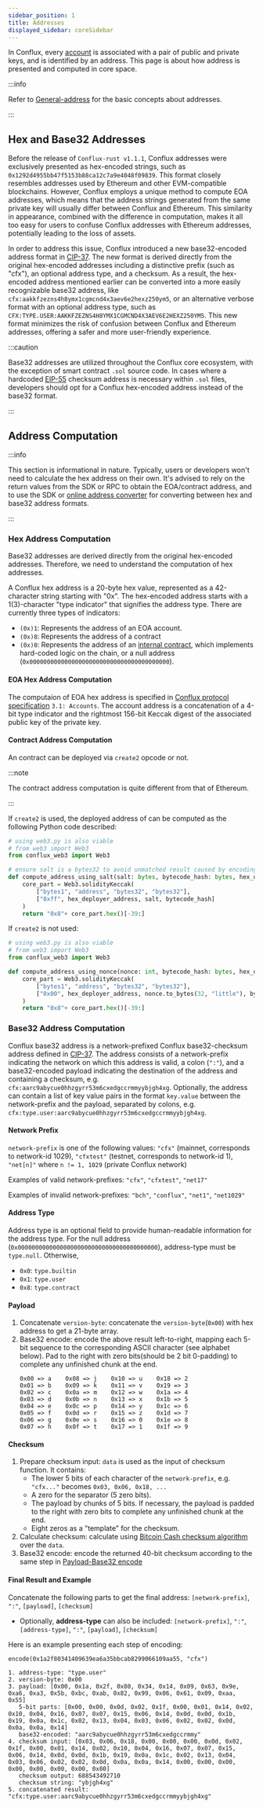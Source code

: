 ```yaml
---
sidebar_position: 1
title: Addresses
displayed_sidebar: coreSidebar
---
```


In Conflux, every [account](../../../general/conflux-basics/accounts.md) is associated with a pair of public and private keys, and is identified by an address. This page is about how address is presented and computed in core space. 

:::info

Refer to [General-address](../../../general/conflux-basics/accounts.md#address) for the basic concepts about addresses. 

:::

## Hex and Base32 Addresses

Before the release of `Conflux-rust v1.1.1`, Conflux addresses were exclusively presented as hex-encoded strings, such as `0x1292d4955bb47f5153b88ca12c7a9e4048f09839`. This format closely resembles addresses used by Ethereum and other EVM-compatible blockchains. However, Conflux employs a unique method to compute EOA addresses, which means that the address strings generated from the same private key will usually differ between Conflux and Ethereum. This similarity in appearance, combined with the difference in computation, makes it all too easy for users to confuse Conflux addresses with Ethereum addresses, potentially leading to the loss of assets.

In order to address this issue, Conflux introduced a new base32-encoded address format in [CIP-37](https://github.com/Conflux-Chain/CIPs/blob/master/CIPs/cip-37.md). The new format is derived directly from the original hex-encoded addresses including a distinctive prefix (such as "cfx"), an optional address type, and a checksum. As a result, the hex-encoded address mentioned earlier can be converted into a more easily recognizable base32 address, like `cfx:aakkfzezns4h8ymx1cgmcnd4x3aev6e2hexz250ym5`, or an alternative verbose format with an optional address type, such as `CFX:TYPE.USER:AAKKFZEZNS4H8YMX1CGMCND4X3AEV6E2HEXZ250YM5`. This new format minimizes the risk of confusion between Conflux and Ethereum addresses, offering a safer and more user-friendly experience.

:::caution

Base32 addresses are utilized throughout the Conflux core ecosystem, with the exception of smart contract `.sol` source code. In cases where a hardcoded [EIP-55](https://eips.ethereum.org/EIPS/eip-55) checksum address is necessary within `.sol` files, developers should opt for a Conflux hex-encoded address instead of the base32 format.

:::

## Address Computation

:::info

This section is informational in nature. Typically, users or developers won't need to calculate the hex address on their own. It's advised to rely on the return values from the SDK or RPC to obtain the EOA/contract address, and to use the SDK or [online address converter](https://www.confluxscan.net/address-converter) for converting between hex and base32 address formats.

:::

### Hex Address Computation

Base32 addresses are derived directly from the original hex-encoded addresses. Therefore, we need to understand the computation of hex addresses.

A Conflux hex address is a 20-byte hex value, represented as a 42-character string starting with "0x". The hex-encoded address starts with a 1(3)-character "type indicator" that signifies the address type. There are currently three types of indicators:

- `(0x)1`: Represents the address of an EOA account.
- `(0x)8`: Represents the address of a contract
- `(0x)0`: Represents the address of an [internal contract](../core-space-basics/internal-contracts/internal-contracts.mdx), which implements hard-coded logic on the chain, or a null address (`0x0000000000000000000000000000000000000000`).

#### EOA Hex Address Computation

The computaion of EOA hex address is specified in [Conflux protocol specification](https://www.confluxnetwork.org/files/Conflux_Protocol_Specification.pdf) `3.1: Accounts`. The account address is a concatenation of a 4-bit type indicator and the rightmost 156-bit Keccak digest of the associated public key of the private key.

#### Contract Address Computation

An contract can be deployed via `create2` opcode or not.

:::note

The contract address computation is quite different from that of Ethereum. 

:::

If `create2` is used, the deployed address of can be computed as the following Python code described:

```python
# using web3.py is also viable
# from web3 import Web3
from conflux_web3 import Web3

# ensure salt is a bytes32 to avoid unmatched result caused by encoding approach
def compute_address_using_salt(salt: bytes, bytecode_hash: bytes, hex_deployer_address: str):
    core_part = Web3.solidityKeccak(
        ["bytes1", "address", "bytes32", "bytes32"],
        ["0xff", hex_deployer_address, salt, bytecode_hash]
    )
    return "0x8"+ core_part.hex()[-39:]
```

If `create2` is not used:

```python
# using web3.py is also viable
# from web3 import Web3
from conflux_web3 import Web3

def compute_address_using_nonce(nonce: int, bytecode_hash: bytes, hex_deployer_address: str):
    core_part = Web3.solidityKeccak(
        ["bytes1", "address", "bytes32", "bytes32"],
        ["0x00", hex_deployer_address, nonce.to_bytes(32, "little"), bytecode_hash]
    )
    return "0x8"+ core_part.hex()[-39:]
```

### Base32 Address Computation

Conflux base32 address is a network-prefixed Conflux base32-checksum address defined in [CIP-37](https://github.com/Conflux-Chain/CIPs/blob/master/CIPs/cip-37.md). The address consists of a network-prefix indicating the network on which this address is valid, a colon (`":"`), and a base32-encoded payload indicating the destination of the address and containing a checksum, e.g. `cfx:aarc9abycue0hhzgyrr53m6cxedgccrmmyybjgh4xg`. Optionally, the address can contain a list of key value pairs in the format `key.value` between the network-prefix and the payload, separated by colons, e.g. `cfx:type.user:aarc9abycue0hhzgyrr53m6cxedgccrmmyybjgh4xg`. 

#### Network Prefix

`network-prefix` is one of the following values: `"cfx"` (mainnet, corresponds to network-id 1029), `"cfxtest"` (testnet, corresponds to network-id 1), `"net[n]"` where `n != 1, 1029` (private Conflux network)

Examples of valid network-prefixes: `"cfx"`, `"cfxtest"`, `"net17"`

Examples of invalid network-prefixes: `"bch"`, `"conflux"`, `"net1"`, `"net1029"`

#### Address Type

Address type is an optional field to provide human-readable information for the address type. For the null address (`0x0000000000000000000000000000000000000000`), address-type must be `type.null`. Otherwise,

- `0x0`: `type.builtin`
- `0x1`: `type.user`
- `0x8`: `type.contract`

#### Payload

1. Concatenate `version-byte`: concatenate the `version-byte`(`0x00`) with hex address to get a 21-byte array.
2. Base32 encode: encode the above result left-to-right, mapping each 5-bit sequence to the corresponding ASCII character (see alphabet below). Pad to the right with zero bits(should be 2 bit 0-padding) to complete any unfinished chunk at the end.
    ```
    0x00 => a    0x08 => j    0x10 => u    0x18 => 2
    0x01 => b    0x09 => k    0x11 => v    0x19 => 3
    0x02 => c    0x0a => m    0x12 => w    0x1a => 4
    0x03 => d    0x0b => n    0x13 => x    0x1b => 5
    0x04 => e    0x0c => p    0x14 => y    0x1c => 6
    0x05 => f    0x0d => r    0x15 => z    0x1d => 7
    0x06 => g    0x0e => s    0x16 => 0    0x1e => 8
    0x07 => h    0x0f => t    0x17 => 1    0x1f => 9
    ```

#### Checksum 

1. Prepare checksum input: `data` is used as the input of checksum function. It contains:
   - The lower 5 bits of each character of the `network-prefix`, e.g. `"cfx..."` becomes `0x03, 0x06, 0x18, ...`
   - A zero for the separator (5 zero bits).
   - The payload by chunks of 5 bits. If necessary, the payload is padded to the right with zero bits to complete any unfinished chunk at the end.
   - Eight zeros as a "template" for the checksum.
2. Calculate checksum: calculate using [Bitcoin Cash checksum algorithm](https://github.com/bitcoincashorg/bitcoincash.org/blob/master/spec/cashaddr.md#checksum) over the `data`.
3. Base32 encode: encode the returned 40-bit checksum according to the same step in [Payload-Base32 encode](#payload)

#### Final Result and Example

Concatenate the following parts to get the final address: `[network-prefix]`, `":"`, `[payload]`, `[checksum]`
   - Optionally, **address-type** can also be included: `[network-prefix]`, `":"`, `[address-type]`, `":"`, `[payload]`, `[checksum]`

Here is an example presenting each step of encoding:

```
encode(0x1a2f80341409639ea6a35bbcab8299066109aa55, "cfx")

1. address-type: "type.user"
2. version-byte: 0x00
3. payload: [0x00, 0x1a, 0x2f, 0x80, 0x34, 0x14, 0x09, 0x63, 0x9e, 0xa6, 0xa3, 0x5b, 0xbc, 0xab, 0x82, 0x99, 0x06, 0x61, 0x09, 0xaa, 0x55]
   5-bit parts: [0x00, 0x00, 0x0d, 0x02, 0x1f, 0x00, 0x01, 0x14, 0x02, 0x10, 0x04, 0x16, 0x07, 0x07, 0x15, 0x06, 0x14, 0x0d, 0x0d, 0x1b, 0x19, 0x0a, 0x1c, 0x02, 0x13, 0x04, 0x03, 0x06, 0x02, 0x02, 0x0d, 0x0a, 0x0a, 0x14]
   base32-encoded: "aarc9abycue0hhzgyrr53m6cxedgccrmmy"
4. checksum input: [0x03, 0x06, 0x18, 0x00, 0x00, 0x00, 0x0d, 0x02, 0x1f, 0x00, 0x01, 0x14, 0x02, 0x10, 0x04, 0x16, 0x07, 0x07, 0x15, 0x06, 0x14, 0x0d, 0x0d, 0x1b, 0x19, 0x0a, 0x1c, 0x02, 0x13, 0x04, 0x03, 0x06, 0x02, 0x02, 0x0d, 0x0a, 0x0a, 0x14, 0x00, 0x00, 0x00, 0x00, 0x00, 0x00, 0x00, 0x00]
   checksum output: 688543492710
   checksum string: "ybjgh4xg"
5. concatenated result: "cfx:type.user:aarc9abycue0hhzgyrr53m6cxedgccrmmyybjgh4xg"
```
